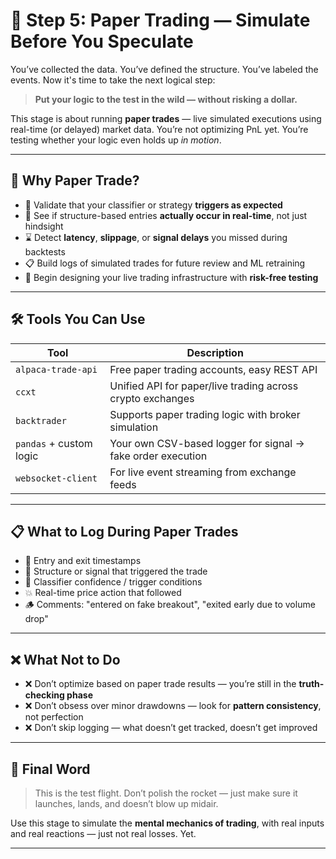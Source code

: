 # 🧪 Step 5: Paper Trading — Simulate Before You Speculate

You’ve collected the data. You’ve defined the structure. You’ve labeled the events. Now it's time to take the next logical step:

> **Put your logic to the test in the wild — without risking a dollar.**

This stage is about running **paper trades** — live simulated executions using real-time (or delayed) market data. You’re not optimizing PnL yet. You’re testing whether your logic even holds up *in motion*.

---

## 🧠 Why Paper Trade?

- 🧪 Validate that your classifier or strategy **triggers as expected**
- 🧭 See if structure-based entries **actually occur in real-time**, not just hindsight
- ⌛ Detect **latency**, **slippage**, or **signal delays** you missed during backtests
- 📋 Build logs of simulated trades for future review and ML retraining
- 🧱 Begin designing your live trading infrastructure with **risk-free testing**

---

## 🛠 Tools You Can Use

| Tool | Description |
|------|-------------|
| `alpaca-trade-api` | Free paper trading accounts, easy REST API |
| `ccxt` | Unified API for paper/live trading across crypto exchanges |
| `backtrader` | Supports paper trading logic with broker simulation |
| `pandas` + custom logic | Your own CSV-based logger for signal → fake order execution |
| `websocket-client` | For live event streaming from exchange feeds |

---

## 📋 What to Log During Paper Trades

- 🔁 Entry and exit timestamps
- 🧱 Structure or signal that triggered the trade
- 🧠 Classifier confidence / trigger conditions
- 💥 Real-time price action that followed
- 🪵 Comments: "entered on fake breakout", "exited early due to volume drop"

---

## ❌ What Not to Do

- ❌ Don’t optimize based on paper trade results — you’re still in the **truth-checking phase**
- ❌ Don’t obsess over minor drawdowns — look for **pattern consistency**, not perfection
- ❌ Don’t skip logging — what doesn’t get tracked, doesn’t get improved

---

## 📌 Final Word

> This is the test flight. Don’t polish the rocket — just make sure it launches, lands, and doesn’t blow up midair.

Use this stage to simulate the **mental mechanics of trading**, with real inputs and real reactions — just not real losses. Yet.

---
